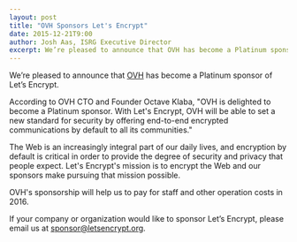 ```yaml
---
layout: post
title: "OVH Sponsors Let's Encrypt"
date: 2015-12-21T9:00
author: Josh Aas, ISRG Executive Director
excerpt: We’re pleased to announce that OVH has become a Platinum sponsor of Let’s Encrypt.
---
```


We’re pleased to announce that <a href="https://www.ovh.com/">OVH</a> has become a Platinum sponsor of Let’s Encrypt.

According to OVH CTO and Founder Octave Klaba, "OVH is delighted to become a Platinum sponsor. With Let's Encrypt, OVH will be able to set a new standard for security by offering end-to-end encrypted communications by default to all its communities."

The Web is an increasingly integral part of our daily lives, and encryption by default is critical in order to provide the degree of security and privacy that people expect. Let's Encrypt's mission is to encrypt the Web and our sponsors make pursuing that mission possible.

OVH's sponsorship will help us to pay for staff and other operation costs in 2016.

If your company or organization would like to sponsor Let’s Encrypt, please email us at [sponsor@letsencrypt.org](mailto:sponsor@letsencrypt.org).
